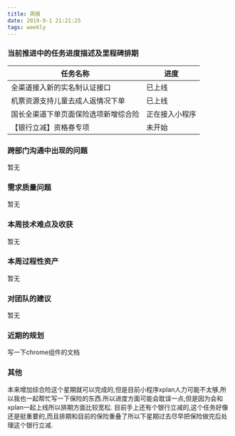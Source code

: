 ```yaml
---
title: 周报
date: 2019-9-1 21:21:25
tags: weekly
---
```


### 当前推进中的任务进度描述及里程碑排期

任务名称 | 进度
--- | ---
全渠道接入新的实名制认证接口 | 已上线
机票资源支持儿童去成人返情况下单 | 已上线
国长全渠道下单页面保险选项新增综合险 | 正在接入小程序
【银行立减】资格券专项 | 未开始

### 跨部门沟通中出现的问题

暂无

### 需求质量问题

暂无

### 本周技术难点及收获

暂无

### 本周过程性资产

暂无

### 对团队的建议

暂无

### 近期的规划

写一下chrome组件的文档

### 其他

本来增加综合险这个星期就可以完成的,但是目前小程序xplan人力可能不太够,所以我也一起帮忙写一下保险的东西.所以进度方面可能会耽误一点,但是因为会和xplan一起上线所以排期方面比较宽松.
目前手上还有个银行立减的,这个任务好像还是挺重要的,而且排期和目前的保险重叠了所以下星期过去尽早把保险做完后处理这个银行立减.
